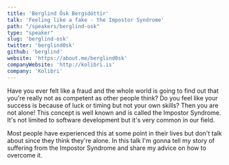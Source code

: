 ```yaml
---
title: 'Berglind Ósk Bergsdóttir'
talk: 'Feeling like a fake - the Impostor Syndrome'
path: "/speakers/berglind-osk"
type: "speaker"
slug: 'berglind-osk'
twitter: 'berglind0sk'
github: 'berglind'
website: 'https://about.me/berglind0sk'
companyWebsite: 'http://kolibri.is'
company: 'Kolibri'
---
```


Have you ever felt like a fraud and the whole world is going to find out that you're really not as competent as other people think? Do you feel like your success is because of luck or timing but not your own skills? Then you are not alone! This concept is well known and is called the Impostor Syndrome. It's not limited to software development but it's very common in our field.</p><p>Most people have experienced this at some point in their lives but don't talk about since they think they're alone. In this talk I'm gonna tell my story of suffering from the Impostor Syndrome and share my advice on how to overcome it.
